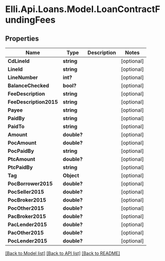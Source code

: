 # Elli.Api.Loans.Model.LoanContractFundingFees
## Properties

Name | Type | Description | Notes
------------ | ------------- | ------------- | -------------
**CdLineId** | **string** |  | [optional] 
**LineId** | **string** |  | [optional] 
**LineNumber** | **int?** |  | [optional] 
**BalanceChecked** | **bool?** |  | [optional] 
**FeeDescription** | **string** |  | [optional] 
**FeeDescription2015** | **string** |  | [optional] 
**Payee** | **string** |  | [optional] 
**PaidBy** | **string** |  | [optional] 
**PaidTo** | **string** |  | [optional] 
**Amount** | **double?** |  | [optional] 
**PocAmount** | **double?** |  | [optional] 
**PocPaidBy** | **string** |  | [optional] 
**PtcAmount** | **double?** |  | [optional] 
**PtcPaidBy** | **string** |  | [optional] 
**Tag** | **Object** |  | [optional] 
**PocBorrower2015** | **double?** |  | [optional] 
**PocSeller2015** | **double?** |  | [optional] 
**PocBroker2015** | **double?** |  | [optional] 
**PocOther2015** | **double?** |  | [optional] 
**PacBroker2015** | **double?** |  | [optional] 
**PacLender2015** | **double?** |  | [optional] 
**PacOther2015** | **double?** |  | [optional] 
**PocLender2015** | **double?** |  | [optional] 

[[Back to Model list]](../README.md#documentation-for-models) [[Back to API list]](../README.md#documentation-for-api-endpoints) [[Back to README]](../README.md)

